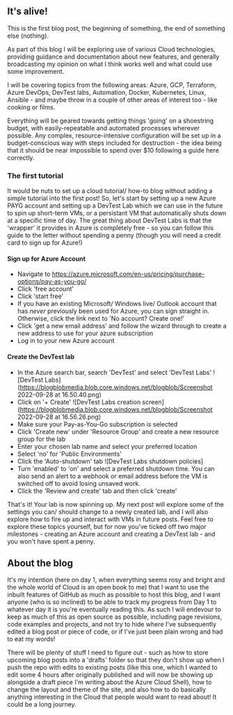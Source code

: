 ## It's alive!

This is the first blog post, the beginning of something, the end of something else (nothing).

As part of this blog I will be exploring use of various Cloud technologies, providing guidance and documentation about new features, and generally broadcasting my opinion on what I think works well and what could use some improvement.

I will be covering topics from the following areas: Azure, GCP, Terraform, Azure DevOps, DevTest labs, Automation, Docker, Kubernetes, Linux, Ansible - and maybe throw in a couple of other areas of interest too - like cooking or films. 

Everything will be geared towards getting things 'going' on a shoestring budget, with easily-repeatable and automated processes wherever possible. Any complex, resource-intensive configuration will be set up in a budget-conscious way with steps included for destruction - the idea being that it should be near impossible to spend over $10 following a guide here correctly. 

### The first tutorial

It would be nuts to set up a cloud tutorial/ how-to blog without adding a simple tutorial into the first post! So, let's start by setting up a new Azure PAYG account and setting up a DevTest Lab which we can use in the future to spin up short-term VMs, or a persistant VM that automatically shuts down at a specific time of day. The great thing about DevTest Labs is that the 'wrapper' it provides in Azure is completely free - so you can follow this guide to the letter without spending a penny (though you will need a credit card to sign up for Azure!)

#### Sign up for Azure Account

- Navigate to https://azure.microsoft.com/en-us/pricing/purchase-options/pay-as-you-go/
- Click 'free account'
- Click 'start free'
- If you have an existing Microsoft/ Windows live/ Outlook account that has _never_ previously been used for Azure, you can sign straight in. Otherwise, click the link next to 'No account? Create one!'
- Click 'get a new email address' and follow the wizard through to create a new address to use for your azure subscription
- Log in to your new Azure account

#### Create the DevTest lab

- In the Azure search bar, search 'DevTest' and select 'DevTest Labs'
![DevTest Labs](https://blogblobmedia.blob.core.windows.net/blogblob/Screenshot 2022-09-28 at 16.50.40.png)
- Click on '+ Create'
![DevTest Labs creation screen](https://blogblobmedia.blob.core.windows.net/blogblob/Screenshot 2022-09-28 at 16.56.26.png)
- Make sure your Pay-as-You-Go subscription is selected
- Click 'Create new' under 'Resource Group' and create a new resource group for the lab
- Enter your chosen lab name and select your preferred location
- Select 'no' for 'Public Environments'
- Click the 'Auto-shutdown' tab
![DevTest Labs shutdown policies]
- Turn 'enabled' to 'on' and select a preferred shutdown time. You can also send an alert to a webhook or email address before the VM is switched off to avoid losing unsaved work.
- Click the 'Review and create' tab and then click 'create'

That's it! Your lab is now spinning up. My next post will explore some of the settings you can/ should change to a newly created lab, and I will also explore how to fire up and interact with VMs in future posts. Feel free to explore these topics yourself, but for now you've ticked off two major milestones - creating an Azure account and creating a DevTest lab - and you won't have spent a penny.

## About the blog

It's my intention (here on day 1, when everything seems rosy and bright and the whole world of Cloud is an open book to me) that I want to use the inbuilt features of GitHub as much as possible to host this blog, and I want anyone (who is so inclined) to be able to track my progress from Day 1 to whatever day it is you're eventually reading this. As such I will endevour to keep as much of this as open source as possible, including page revisions, code examples and projects, and not try to hide where I've subsequently edited a blog post or piece of code, or if I've just been plain wrong and had to eat my words! 

There will be plenty of stuff I need to figure out - such as how to store upcoming blog posts into a 'drafts' folder so that they don't show up when I push the repo with edits to existing posts (like this one, which I wanted to edit some 4 hours after originally published and will now be showing up alongside a draft piece I'm writing about the Azure Cloud Shell), how to change the layout and theme of the site, and also how to do basically anything interesting in the Cloud that people would want to read about! It could be a long journey.